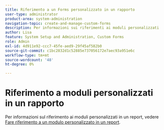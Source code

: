 ```yaml
---
title: Riferimento a un Forms personalizzato in un rapporto
user-type: administrator
product-area: system-administration
navigation-topic: create-and-manage-custom-forms
description: Per informazioni sui riferimenti ai moduli personalizzati in un report, vedere l'articolo "Fare riferimento a un modulo personalizzato in un report".
author: Lisa
feature: System Setup and Administration, Custom Forms
role: Admin
exl-id: 4d911e92-ccc7-45fe-aed9-29f45af582b0
source-git-commit: c1bc2832d1c52885e737056172e7aec93a951e6c
workflow-type: tm+mt
source-wordcount: '48'
ht-degree: 0%

---
```


# Riferimento a moduli personalizzati in un rapporto

Per informazioni sul riferimento ai moduli personalizzati in un report, vedere [Fare riferimento a un modulo personalizzato in un report](../../../reports-and-dashboards/reports/creating-and-managing-reports/reference-custom-form-report.md).
